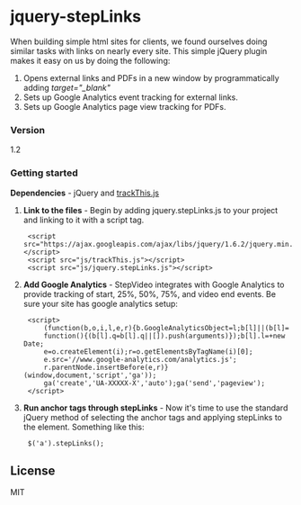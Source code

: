 jquery-stepLinks
================

When building simple html sites for clients, we found ourselves doing similar tasks with links on nearly every site. This simple jQuery plugin makes it easy on us by doing the following:

1. Opens external links and PDFs in a new window by programmatically adding *target="_blank"*
2. Sets up Google Analytics event tracking for external links.
3. Sets up Google Analytics page view tracking for PDFs.

### Version
1.2

### Getting started

**Dependencies** - jQuery and [trackThis.js](https://github.com/stepframe/trackThis.js)

1. **Link to the files** - Begin by adding jquery.stepLinks.js to your project and linking to it with a script tag.
		
		<script src="https://ajax.googleapis.com/ajax/libs/jquery/1.6.2/jquery.min.js"></script>
		<script src="js/trackThis.js"></script>
		<script src="js/jquery.stepLinks.js"></script>

2. **Add Google Analytics** - StepVideo integrates with Google Analytics to provide tracking of start, 25%, 50%, 75%, and video end events. Be sure your site has google analytics setup:

		<script>
	        (function(b,o,i,l,e,r){b.GoogleAnalyticsObject=l;b[l]||(b[l]=
	        function(){(b[l].q=b[l].q||[]).push(arguments)});b[l].l=+new Date;
	        e=o.createElement(i);r=o.getElementsByTagName(i)[0];
	        e.src='//www.google-analytics.com/analytics.js';
	        r.parentNode.insertBefore(e,r)}(window,document,'script','ga'));
	        ga('create','UA-XXXXX-X','auto');ga('send','pageview');
	    </script>

3. **Run anchor tags through stepLinks** - Now it's time to use the standard jQuery method of selecting the anchor tags and applying stepLinks to the element. Something like this:

		$('a').stepLinks();

License
----

MIT

